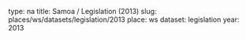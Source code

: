 type: na
title: Samoa / Legislation (2013)
slug: places/ws/datasets/legislation/2013
place: ws
dataset: legislation
year: 2013
